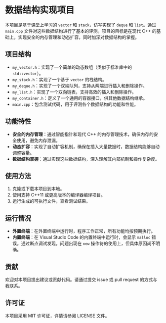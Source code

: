 # 数据结构实现项目

本项目是基于课堂上学习的 `vector` 和 `stack`，仿写实现了 `deque` 和 `list`。通过 `main.cpp` 文件对这些数据结构进行了基本的评测。项目的目标是在现代 C++ 的基础上，实现安全的内存管理和动态扩容，同时加深对数据结构的掌握。

## 项目结构

- `my_vector.h`：实现了一个简单的动态数组（类似于标准库中的 `std::vector`）。
- `my_stack.h`：实现了一个基于 `vector` 的栈结构。
- `my_deque.h`：实现了一个双端队列，支持从两端进行插入和删除操作。
- `my_list.h`：实现了一个双向链表，支持高效的插入和删除操作。
- `my_container.h`：定义了一个通用的容器接口，供其他数据结构继承。
- `main.cpp`：包含测试代码，用于评测各个数据结构的功能和性能。

## 功能特性

- **安全的内存管理**：通过智能指针和现代 C++ 的内存管理技术，确保内存的安全使用，避免内存泄漏。
- **动态扩容**：实现了自动扩容机制，确保在插入大量数据时，数据结构能够自动调整容量。
- **数据结构掌握**：通过实现这些数据结构，深入理解其内部机制和操作复杂度。

## 使用方法

1. 克隆或下载本项目到本地。
2. 使用支持 C++11 或更高版本的编译器编译项目。
3. 运行生成的可执行文件，查看测试结果。

## 运行情况

- **外置终端**：在外置终端中运行时，程序工作正常，所有功能均按预期执行。
- **内置终端**：在 Visual Studio Code 的内置终端中运行时，会显示 `malloc` 错误。通过断点调试发现，问题出现在 `new` 操作符的使用上，但具体原因尚不明确。

## 贡献

欢迎对本项目提出建议或贡献代码。请通过提交 issue 或 pull request 的方式与我联系。

## 许可证

本项目采用 MIT 许可证，详情请参阅 LICENSE 文件。
